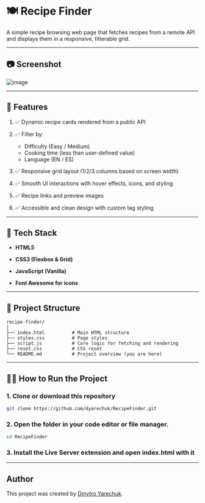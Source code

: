 # 🍽️ Recipe Finder

A simple recipe browsing web page that fetches recipes from a remote API and displays them in a responsive, filterable grid.

---

## 📷 Screenshot

![image](https://github.com/user-attachments/assets/1222b4ef-5807-4d0d-9d0a-805c8b633609)

---

## 🚀 Features

1. ✅ Dynamic recipe cards rendered from a public API

2. ✅ Filter by:
    - Difficulty (Easy / Medium)
    - Cooking time (less than user-defined value)
    - Language (EN / ES)

3. ✅ Responsive grid layout (1/2/3 columns based on screen width)

4. ✅ Smooth UI interactions with hover effects, icons, and styling

5. ✅ Recipe links and preview images

6. ✅ Accessible and clean design with custom tag styling

---

## 💠 Tech Stack

- **HTML5**

- **CSS3 (Flexbox & Grid)**

- **JavaScript (Vanilla)**

- **Font Awesome for icons**

---

## 📆 Project Structure

```
recipe-finder/
│
├── index.html          # Main HTML structure
├── styles.css          # Page styles
├── script.js           # Core logic for fetching and rendering
├── reset.css           # CSS reset
└── README.md           # Project overview (you are here)
```

---

## 🧑‍💻 How to Run the Project

### 1. Clone or download this repository

```bash
git clone https://github.com/dyarechuk/RecipeFinder.git
```

### 2. Open the folder in your code editor or file manager.

```bash
cd RecipeFinder
```

### 3. Install the Live Server extension and open index.html with it

---

## Author

This project was created by [Dmytro Yarechuk](https://github.com/Dyarechuk).
